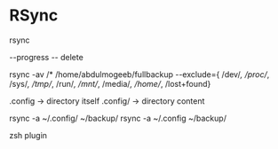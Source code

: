 RSync
=====
rsync <src> <dsit>



--progress
-- delete

 rsync -av /* /home/abdulmogeeb/fullbackup 
--exclude={
/dev/*,
/proc/*,
/sys/*,
/tmp/*,
/run/*,
/mnt/*,
/media/*,
/home/*,
/lost+found}

.config -> directory itself
.config/ -> directory content

rsync -a ~/.config/ ~/backup/
rsync -a ~/.config ~/backup/

zsh plugin